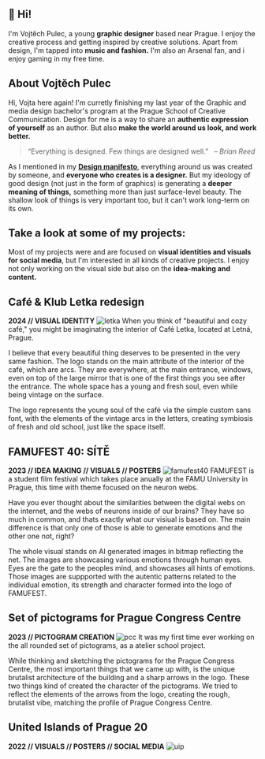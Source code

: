 ## 👋 Hi!

I'm Vojtěch Pulec, a young **graphic designer** based near Prague. I enjoy the creative process and getting inspired by creative solutions. Apart from design, I'm tapped into **music and fashion.** I'm also an Arsenal fan, and i enjoy gaming in my free time.

## About Vojtěch Pulec

Hi, Vojta here again! I'm curretly finishing my last year of the Graphic and media design bachelor's program at the Prague School of Creative Communication. Design for me is a way to share an **authentic expression of yourself** as an author. But also **make the world around us look, and work better.**

> “Everything is designed. Few things are designed well.” 
  – *Brian Reed*

As I mentioned in my **[Design manifesto](https://github.com/vojtechpulec/english-for-designers/blob/main/01-design-manifesto/index.md)**, everything around us was created by someone, and **everyone who creates is a designer.** But my ideology of good design (not just in the form of graphics) is generating a **deeper meaning of things,** something more than just surface-level beauty. The shallow look of things is very important too, but it can't work long-term on its own.

<!--Throughout my life, I have always liked to create something. Slowly, I started to care about how things in the world around us look. 

My designer journey began, as I started studying graphic design in high school. There I started to form my point of view on what truly matters to me in not only my craft but also the things that I meet every day around me. -->


## Take a look at some of my projects:
Most of my projects were and are focused on **visual identities and visuals for social media**, but I'm interested in all kinds of creative projects. I enjoy not only working on the visual side but also on the **idea-making and content.** 

## Café & Klub Letka redesign
**2024 // VISUAL IDENTITY**
![letka](https://github.com/user-attachments/assets/ee8d5542-1bdd-4592-9042-027f16755456)
When you think of "beautiful and cozy café," you might be imaginating the interior of Café Letka, located at Letná, Prague.

I believe that every beautiful thing deserves to be presented in the very same fashion. The logo stands on the main attribute of the interior of the café, which are arcs. They are everywhere, at the main entrance, windows, even on top of the large mirror that is one of the first things you see after the entrance. The whole space has a young and fresh soul, even while being vintage on the surface.

The logo represents the young soul of the café via the simple custom sans font, with the elements of the vintage arcs in the letters, creating symbiosis of fresh and old school, just like the space itself.



## FAMUFEST 40: SÍTĚ
**2023  //  IDEA MAKING  //  VISUALS  //  POSTERS**
![famufest40](https://github.com/user-attachments/assets/64866c90-e4df-4c4b-8962-7901f3373adf)
FAMUFEST is a student film festival which takes place anually at the FAMU University in Prague, this time with theme focused on the neuron webs.

Have you ever thought about the similarities between the digital webs on the internet, and the webs of neurons inside of our brains? They have so much in common, and thats exactly what our visiual is based on. The main difference is that only one of those is able to generate emotions and the other one not, right? 

The whole visual stands on AI generated images in bitmap reflecting the net. The images are showcasing various emotions through human eyes. Eyes are the gate to the peoples mind, and showcases all hints of emotions. Those images are suppported  with the autentic patterns related to the individual emotion, its strength and character formed into the logo of FAMUFEST.


## Set of pictograms for Prague Congress Centre
**2023  //  PICTOGRAM CREATION**
![pcc](https://github.com/user-attachments/assets/03b20480-51a5-4f7a-a72a-7129af80452f)
It was my first time ever working on the all rounded set of pictograms, as a atelier school project.

While thinking and sketching the pictograms for the Prague Congress Centre, the most important things that we came up with, is the unique brutalist architecture of the building and a sharp arrows in the logo. These two things kind of created the character of the pictograms. We tried to reflect the elements of the arrows from the logo, creating the rough, brutalist vibe, matching the profile of Prague Congress Centre. 


## United Islands of Prague 20
**2022  //  VISUALS  //  POSTERS  //  SOCIAL MEDIA**
![uip](https://github.com/user-attachments/assets/f0fcf48e-a282-4725-ac02-e93c69bb3f5f)
